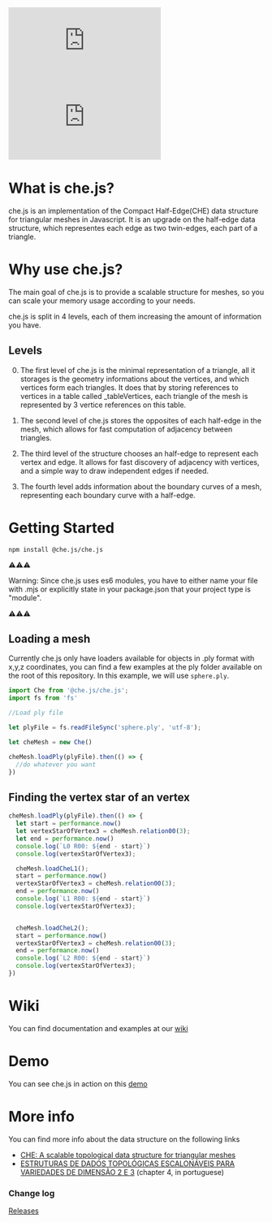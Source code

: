 [![NPM Package][npm]][npm-url]
[![NPM Downloads][npm-downloads]][npmtrends-url]

# What is che.js?
che.js is an implementation of the Compact Half-Edge(CHE) data structure for triangular meshes in Javascript. It is an upgrade on the half-edge data structure, which representes each edge as two twin-edges, each part of a triangle.



# Why use che.js?
The main goal of che.js is to provide a scalable structure for meshes, so you can scale your memory usage according to your needs.

che.js is split in 4 levels, each of them increasing the amount of information you have.

## Levels
0. The first level of che.js is the minimal representation of a triangle, all it storages is the geometry informations about the vertices, and which vertices form each triangles.
It does that by storing references to vertices in a table called _tableVertices, each triangle of the mesh is represented by 3 vertice references on this table.

1. The second level of che.js stores the opposites of each half-edge in the mesh, which allows for fast computation of adjacency between triangles.

2. The third level of the structure chooses an half-edge to represent each vertex and edge. It allows for fast discovery of adjacency with vertices, and a simple way to draw independent edges if needed.

3. The fourth level adds information about the boundary curves of a mesh, representing each boundary curve with a half-edge.



# Getting Started

```shell
npm install @che.js/che.js
```
 ⚠⚠⚠ 
 
 Warning: Since che.js uses es6 modules, you have to either name your file with .mjs or explicitly state in your package.json that your project type is "module".
 
 ⚠⚠⚠


## Loading a mesh
Currently che.js only have loaders available for objects in .ply format with x,y,z coordinates, you can find a few examples at the ply folder available on the root of this repository. In this example, we will use `sphere.ply`.


```javascript
import Che from '@che.js/che.js';
import fs from 'fs'

//Load ply file

let plyFile = fs.readFileSync('sphere.ply', 'utf-8');

let cheMesh = new Che()

cheMesh.loadPly(plyFile).then(() => {
  //do whatever you want
})
```


## Finding the vertex star of an vertex

```javascript
cheMesh.loadPly(plyFile).then(() => {
  let start = performance.now()
  let vertexStarOfVertex3 = cheMesh.relation00(3);
  let end = performance.now()
  console.log(`L0 R00: ${end - start}`)
  console.log(vertexStarOfVertex3);

  cheMesh.loadCheL1();
  start = performance.now()
  vertexStarOfVertex3 = cheMesh.relation00(3);
  end = performance.now()
  console.log(`L1 R00: ${end - start}`)
  console.log(vertexStarOfVertex3);


  cheMesh.loadCheL2();
  start = performance.now()
  vertexStarOfVertex3 = cheMesh.relation00(3);
  end = performance.now()
  console.log(`L2 R00: ${end - start}`)
  console.log(vertexStarOfVertex3);
})
```






# Wiki
You can find documentation and examples at our [wiki](https://github.com/Prograf-UFF/che.js/wiki)


# Demo
You can see che.js in action on this [demo](https://moutella.github.io/che_demo/)

# More info
You can find more info about the data structure on the following links
- [CHE: A scalable topological data structure for triangular meshes](https://www.academia.edu/24087960/CHE_A_scalable_topological_data_structure_for_triangular_meshes)
- [ESTRUTURAS DE DADOS TOPOLÓGICAS ESCALONÁVEIS PARA VARIEDADES DE DIMENSÃO 2 E 3](https://www.maxwell.vrac.puc-rio.br/colecao.php?strSecao=resultado&nrSeq=8176@1) (chapter 4, in portuguese)


### Change log ###

[Releases](https://github.com/Prograf-UFF/che.js/releases)


[npm]: https://img.shields.io/npm/v/@che.js/che.js
[npm-url]: https://www.npmjs.com/package/@che.js/che.js
[npm-downloads]: https://img.shields.io/npm/dw/@che.js/che.js
[npmtrends-url]: https://www.npmtrends.com/@che.js/che.js
